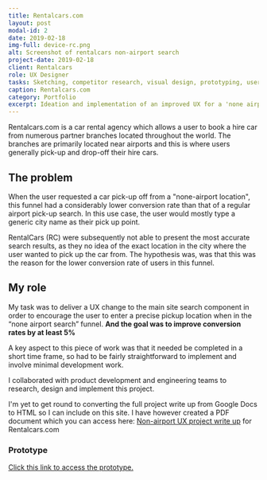 ```yaml
---
title: Rentalcars.com
layout: post
modal-id: 2
date: 2019-02-18
img-full: device-rc.png
alt: Screenshot of rentalcars non-airport search
project-date: 2019-02-18
client: Rentalcars
role: UX Designer
tasks: Sketching, competitor research, visual design, prototyping, user testin
caption: Rentalcars.com
category: Portfolio
excerpt: Ideation and implementation of an improved UX for a 'none airport' search traffic which resulted in a 8% increase in conversion rates.
---
```





Rentalcars.com is a car rental agency which allows a user to book a hire car from numerous partner branches located throughout the world. The branches are primarily located near airports and this is where users generally pick-up and drop-off their hire cars.

## The problem

When the user requested a car pick-up off from a "none-airport location", this funnel had a considerably lower conversion rate than that of a regular airport pick-up search. In this use case, the user would mostly type a generic city name as their pick up point.

RentalCars (RC) were subsequently not able to present the most accurate search results, as they no idea of the exact location in the city where the user wanted to pick up the car from. The hypothesis was, was that this was the reason for the lower conversion rate of users in this funnel.

## My role

My task was to deliver a UX change to the main site search component in order to encourage the user to enter a precise pickup location when in the “none airport search” funnel. **And the goal was to improve conversion rates by at least 5%**

A key aspect to this piece of work was that it needed be completed in a short time frame, so had to be fairly straightforward to implement and involve minimal development work.

I collaborated with product development and engineering teams to research, design and implement this project.

I'm yet to get round to converting the full project write up from Google Docs to HTML so I can include on this site. I have however created a PDF document which you can access here: <a href="/img/rcars.pdf">Non-airport UX project write up</a> for Rentalcars.com</p>

### Prototype

[Click this link to access the prototype.](https://sketch.cloud/s/Jr0a0/a/xnoDyW/play)
